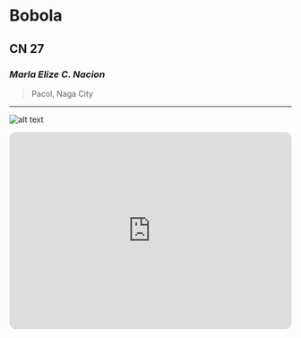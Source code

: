 # Bobola
## CN 27
### *Marla Elize C. Nacion*
> Pacol, Naga City
---

![alt text](https://encrypted-tbn0.gstatic.com/images?q=tbn:ANd9GcTsekHw6BP4jfiKTKbwwNXtkjvXXr9V8O3BwA&s)

<iframe style="border-radius:12px" src="https://open.spotify.com/embed/track/442j8VxaB60dWf9cBFuX5w?utm_source=generator" width="100%" height="352" frameBorder="0" allowfullscreen="" allow="autoplay; clipboard-write; encrypted-media; fullscreen; picture-in-picture" loading="lazy"></iframe>

